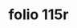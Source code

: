 ---
layout: edition
title: folio 115r
manuscript: Padua, Biblioteca del Seminario Vescovile, MS 32
sigla: P
iip: p115r.tif
milestone: 229
---